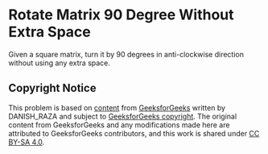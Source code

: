# Rotate Matrix 90 Degree Without Extra Space

Given a square matrix, turn it by 90 degrees in anti-clockwise direction without using any extra space.

## Copyright Notice

This problem is based on [content](https://www.geeksforgeeks.org/rotate-matrix-90-degree-without-using-extra-space-set-2/)
from [GeeksforGeeks](https://www.geeksforgeeks.org)
written by DANISH_RAZA
and subject to [GeeksforGeeks copyright](https://www.geeksforgeeks.org/legal/copyright-information/).
The original content from GeeksforGeeks and any modifications made here are attributed to GeeksforGeeks contributors,
and this work is shared under [CC BY-SA 4.0](../LICENSE).
